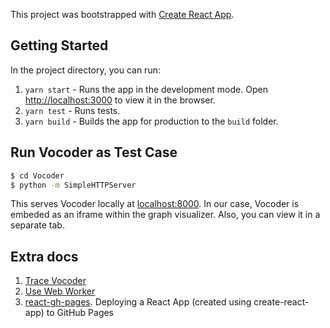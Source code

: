 This project was bootstrapped with [Create React App](https://github.com/facebook/create-react-app).

## Getting Started

In the project directory, you can run:

1. `yarn start` - Runs the app in the development mode.
Open [http://localhost:3000](http://localhost:3000) to view it in the browser.
2. `yarn test` - Runs tests.
3. `yarn build` - Builds the app for production to the `build` folder.

## Run Vocoder as Test Case
```sh
$ cd Vocoder
$ python -m SimpleHTTPServer
```
This serves Vocoder locally at [localhost:8000](http://localhost:8000). In our case, Vocoder is embeded as an iframe within the graph visualizer. Also, you can view it in a separate tab.

## Extra docs
1. [Trace Vocoder](./docs/how-to-trace-Vocoder.md)
2. [Use Web Worker](./docs/config-web-worker.md)
3. [react-gh-pages](https://github.com/gitname/react-gh-pages). Deploying a React App (created using create-react-app) to GitHub Pages
